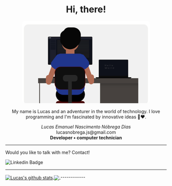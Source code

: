 <h1 align="center">
	Hi, there!
</h1>
<p align="center">
	<img src="https://raw.githubusercontent.com/lucasemn1/lucasemn1/main/imgs/github_background.jpg" width="400" style="border-radius: 10px;"/>
</p>

<p align="center">
My name is Lucas and an adventurer in the world of technology. I love programming and I'm fascinated by innovative ideas 🚀❤️.
</p>

<p align="center">
	<i>Lucas Emanuel Nascimento Nóbrega Dias</i><br/>
	lucasnobrega.js@gmail.com<br/>
	<b>Developer • computer technician</b><br/>
</p>

<hr/>
<p>Would you like to talk with me? Contact!</p>

![Linkedin Badge](https://img.shields.io/badge/-LinkedIn-blue?style=flat-square&logo=Linkedin&logoColor=white&link=https://www.linkedin.com/in/lucas-emn//)

------------
<a href="#">
<img align="center" src="https://github-readme-stats.vercel.app/api?username=lucasemn1&show_icons=true&theme=blueberry" alt="Lucas's github stats" />
</a>

<a href="#">
<img align="center" src="https://github-readme-stats.vercel.app/api/top-langs/?username=lucasemn1&layout=compact&theme=blueberry" />
</a>
------------
